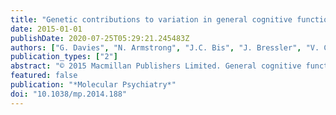 ```yaml
---
title: "Genetic contributions to variation in general cognitive function: A meta-analysis of genome-wide association studies in the CHARGE consortium (N=53 949)"
date: 2015-01-01
publishDate: 2020-07-25T05:29:21.245483Z
authors: ["G. Davies", "N. Armstrong", "J.C. Bis", "J. Bressler", "V. Chouraki", "S. Giddaluru", "E. Hofer", "C.A. Ibrahim-Verbaas", "M. Kirin", "J. Lahti"]
publication_types: ["2"]
abstract: "© 2015 Macmillan Publishers Limited. General cognitive function is substantially heritable across the human life course from adolescence to old age. We investigated the genetic contribution to variation in this important, health- and well-being-related trait in middle-aged and older adults. We conducted a meta-analysis of genome-wide association studies of 31 cohorts (N=53 949) in which the participants had undertaken multiple, diverse cognitive tests. A general cognitive function phenotype was tested for, and created in each cohort by principal component analysis. We report 13 genome-wide significant single-nucleotide polymorphism (SNP) associations in three genomic regions, 6q16.1, 14q12 and 19q13.32 (best SNP and closest gene, respectively: rs10457441, P=3.93 × 10-9, MIR2113; rs17522122, P=2.55 × 10-8, AKAP6; rs10119, P=5.67 × 10-9, APOE/TOMM40). We report one gene-based significant association with the HMGN1 gene located on chromosome 21 (P=1 × 10-6). These genes have previously been associated with neuropsychiatric phenotypes. Meta-analysis results are consistent with a polygenic model of inheritance. To estimate SNP-based heritability, the genome-wide complex trait analysis procedure was applied to two large cohorts, the Atherosclerosis Risk in Communities Study (N=6617) and the Health and Retirement Study (N=5976). The proportion of phenotypic variation accounted for by all genotyped common SNPs was 29% (s.e.=5%) and 28% (s.e.=7%), respectively. Using polygenic prediction analysis, ∼1.2% of the variance in general cognitive function was predicted in the Generation Scotland cohort (N=5487; P=1.5 × 10-17). In hypothesis-driven tests, there was significant association between general cognitive function and four genes previously associated with Alzheimer's disease: TOMM40, APOE, ABCG1 and MEF2C."
featured: false
publication: "*Molecular Psychiatry*"
doi: "10.1038/mp.2014.188"
---
```


